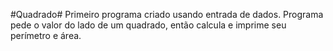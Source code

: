 #Quadrado#
Primeiro programa criado usando entrada de dados.
Programa pede o valor do lado de um quadrado, então calcula e imprime seu perímetro e área.
